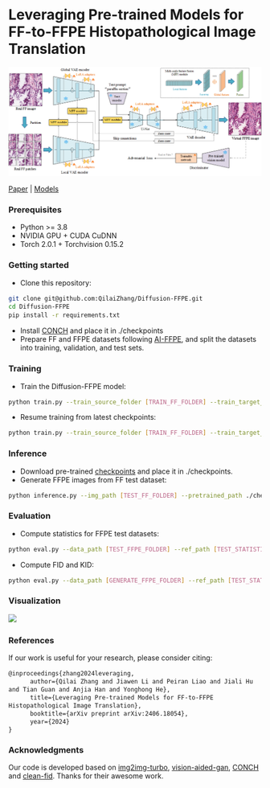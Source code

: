 

# Leveraging Pre-trained Models for FF-to-FFPE Histopathological Image Translation

![](./assets/Overview.png)

[Paper](http://arxiv.org/abs/2406.18054) | [Models](https://cloud.tsinghua.edu.cn/d/2892cd01a94e49519068/) 

### Prerequisites

- Python >= 3.8
- NVIDIA GPU + CUDA CuDNN
- Torch 2.0.1 + Torchvision 0.15.2

### Getting started

- Clone this repository:

```bash
git clone git@github.com:QilaiZhang/Diffusion-FFPE.git
cd Diffusion-FFPE
pip install -r requirements.txt
```

- Install [CONCH](https://huggingface.co/MahmoodLab/CONCH) and place it in ./checkpoints
- Prepare FF and FFPE datasets following [AI-FFPE](https://github.com/DeepMIALab/AI-FFPE), and split the datasets into training, validation, and test sets.

### Training

- Train the Diffusion-FFPE model:

```bash
python train.py --train_source_folder [TRAIN_FF_FOLDER] --train_target_folder [TRAIN_FFPE_FOLDER] --valid_source_folder [VALID_FF_FOLDER] --valid_target_folder [VALID_FFPE_FOLDER]
```

- Resume training from latest checkpoints:

```bash
python train.py --train_source_folder [TRAIN_FF_FOLDER] --train_target_folder [TRAIN_FFPE_FOLDER] --valid_source_folder [VALID_FF_FOLDER] --valid_target_folder [VALID_FFPE_FOLDER] --ckpt_path [CHECKPOINTS_FOLDER] --resume
```

### Inference

- Download pre-trained [checkpoints](https://cloud.tsinghua.edu.cn/d/2892cd01a94e49519068/) and place it in ./checkpoints.
- Generate FFPE images from FF test dataset:

```bash
python inference.py --img_path [TEST_FF_FOLDER] --pretrained_path ./checkpoints/model.pkl
```

### Evaluation

- Compute statistics for FFPE test datasets:

```bash
python eval.py --data_path [TEST_FFPE_FOLDER] --ref_path [TEST_STATISTICS_PATH] --save-stats
```

- Compute FID and KID:

```bash
python eval.py --data_path [GENERATE_FFPE_FOLDER] --ref_path [TEST_STATISTICS_PATH] --fid --kid
```

### Visualization

![](./assets/visual.png)

### References

If our work is useful for your research, please consider citing:

```
@inproceedings{zhang2024leveraging,
      author={Qilai Zhang and Jiawen Li and Peiran Liao and Jiali Hu and Tian Guan and Anjia Han and Yonghong He},
      title={Leveraging Pre-trained Models for FF-to-FFPE Histopathological Image Translation}, 
      booktitle={arXiv preprint arXiv:2406.18054},
      year={2024}
}
```

### Acknowledgments

Our code is developed based on [img2img-turbo](https://github.com/GaParmar/img2img-turbo), [vision-aided-gan](https://github.com/nupurkmr9/vision-aided-gan), [CONCH](https://github.com/mahmoodlab/CONCH) and [clean-fid](https://github.com/GaParmar/clean-fid). Thanks for their awesome work.